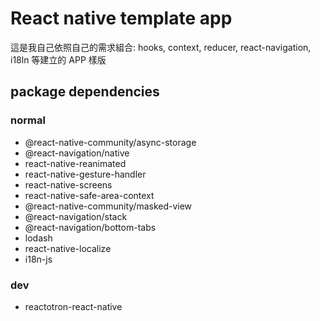 # React native template app

這是我自己依照自己的需求組合: hooks, context, reducer, react-navigation, i18ln 等建立的 APP 樣版


## package dependencies

### normal

- @react-native-community/async-storage
- @react-navigation/native
- react-native-reanimated
- react-native-gesture-handler
- react-native-screens
- react-native-safe-area-context
- @react-native-community/masked-view
- @react-navigation/stack
- @react-navigation/bottom-tabs
- lodash
- react-native-localize
- i18n-js


### dev

- reactotron-react-native
